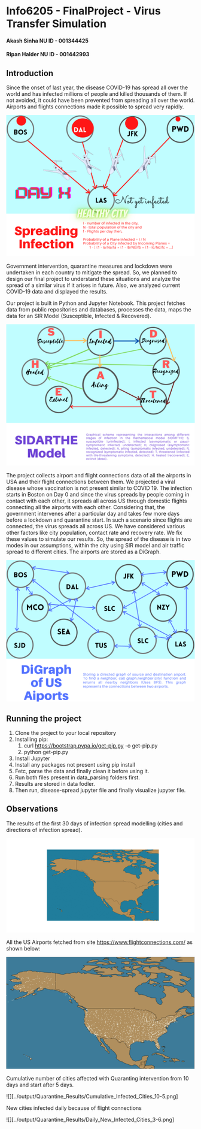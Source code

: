 # Info6205 - FinalProject - Virus Transfer Simulation

#### Akash Sinha NU ID - 001344425 
#### Ripan Halder NU ID - 001442993
## Introduction
Since the onset of last year, the disease COVID-19 has spread all over the world and has infected millions of people and killed thousands of them. If not avoided, it could have been prevented from spreading all over the world. Airports and flights connections made it possible to spread very rapidly. 

<img src="media/Spreading_Infection.png" alt=""/>

Government intervention, quarantine measures and lockdown were undertaken in each country to mitigate the spread.  So, we planned to design our final project to understand these situations and analyze the spread of a similar virus if it arises in future. Also, we analyzed current COVID-19 data and displayed the results. 

Our project is built in Python and Jupyter Notebook. This project fetches data from public repositories and databases, processes the data, maps the data for an SIR Model (Susceptible, Infected & Recovered). 

<img src="media/SIDARTHE_Model.png" alt="SIDARTHE_Model"/>

The project collects airport and flight connections data of all the airports in USA and their flight connections between them. We projected a viral disease whose vaccination is not present similar to COVID 19. The infection starts in Boston on Day 0 and since the virus spreads by people coming in contact with each other, it spreads all across US through domestic flights connecting all the airports with each other. Considering that, the government intervenes after a particular day and takes few more days before a lockdown and quarantine start. In such a scenario since flights are connected, the virus spreads all across US. We have considered various other factors like city population, contact rate and recovery rate. We fix these values to simulate our results. So, the spread of the disease is in two modes in our assumptions, within the city using SIR model and air traffic spread to different cities. The airports are stored as a DiGraph.

<img src="media/DiGraph_of_US_Airports.png" alt="DiGraph_of_US_Airports"/>

## Running the project
1. Clone the project to your local repository
2. Installing pip:
    1. curl https://bootstrap.pypa.io/get-pip.py -o get-pip.py
    2. python get-pip.py
3. Install Jupyter
4. Install any packages not present using pip install
5. Fetc, parse the data and finally clean it before using it.
6. Run both files present in data_parsing folders first.
7. Results are stored in data fodler.
8. Then run, disease-spread jupyter file  and finally visualize  jupyter file.

## Observations

The results of the first 30 days of infection spread modelling (cities and directions of infection spread).

<img src="output/disease-spread.gif" alt="disease-spread"/>

All the US Airports fetched from site https://www.flightconnections.com/ as shown below:

<img src="output/US_Airports.png" alt="US_Airports"/>

Cumulative number of cities affected with Quaranting intervention from 10 days and start after 5 days.

![][../output/Quarantine_Results/Cumulative_Infected_Cities_10-5.png]

New cities infected daily because of flight connections

![][../output/Quarantine_Results/Daily_New_Infected_Cities_3-6.png]
